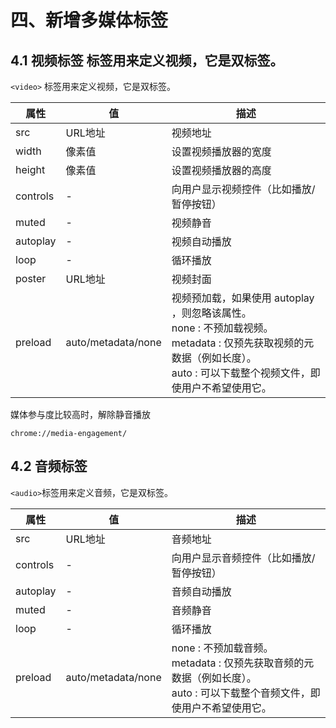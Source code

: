 # 四、新增多媒体标签 
## 4.1 视频标签 标签用来定义视频，它是双标签。
`<video>` 标签用来定义视频，它是双标签。

| 属性       | 值    | 描述       |
|----------|--------|--------------|
| src      | URL地址            | 视频地址     |
| width    | 像素值             | 设置视频播放器的宽度       |
| height   | 像素值             | 设置视频播放器的高度      |
| controls | -                  | 向用户显示视频控件（比如播放/暂停按钮）  |
| muted    | -                  | 视频静音        |
| autoplay | -                  | 视频自动播放        |
| loop     | -                  | 循环播放         |
| poster   | URL地址            | 视频封面        |
| preload  | auto/metadata/none | 视频预加载，如果使用 autoplay ，则忽略该属性。<br>none : 不预加载视频。<br>metadata : 仅预先获取视频的元数据（例如长度）。<br>auto : 可以下载整个视频文件，即使用户不希望使用它。 |


媒体参与度比较高时，解除静音播放
```
chrome://media-engagement/
```


## 4.2 音频标签
`<audio>`标签用来定义音频，它是双标签。 

| 属性       | 值    | 描述     |
|----------|--------------------|--------------|
| src      | URL地址          | 音频地址  |
| controls | -                  | 向用户显示音频控件（比如播放/暂停按钮）        |
| autoplay | -                  | 音频自动播放      |
| muted    | -                  | 音频静音               |
| loop     | -                  | 循环播放                    |
| preload  | auto/metadata/none | none : 不预加载音频。<br>metadata : 仅预先获取音频的元数据（例如长度）。<br>auto : 可以下载整个音频文件，即使用户不希望使用它。 |
